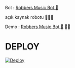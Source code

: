 





Bot : [Robbers Music Bot 🧚‍](https://t.me/RobbersMusicBot)




açık kaynak robotu 👨🏻‍💻

Demo : [Robbers Music Bot  🎻](https://t.me/RobbersMusicBot) 💃🏻





# DEPLOY
[![Deploy](https://www.herokucdn.com/deploy/button.svg)](https://heroku.com/deploy?template=https://github.com/IVETRI/SongPlayRoBot.git)









